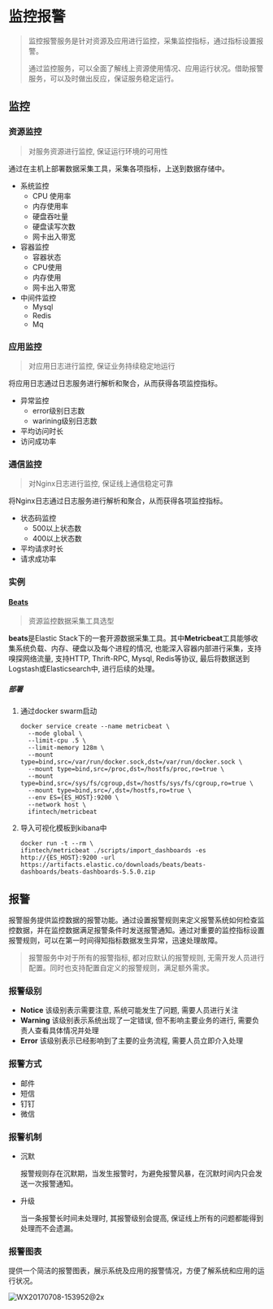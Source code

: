 # 监控报警

> 监控报警服务是针对资源及应用进行监控，采集监控指标，通过指标设置报警。
>
> 通过监控服务，可以全面了解线上资源使用情况、应用运行状况。借助报警服务，可以及时做出反应，保证服务稳定运行。

## 监控

### 资源监控

> 对服务资源进行监控, 保证运行环境的可用性

通过在主机上部署数据采集工具，采集各项指标，上送到数据存储中。

- 系统监控
  - CPU 使用率
  - 内存使用率
  - 硬盘吞吐量
  - 硬盘读写次数
  - 网卡出入带宽
- 容器监控
  - 容器状态
  - CPU使用
  - 内存使用
  - 网卡出入带宽
- 中间件监控
  - Mysql
  - Redis
  - Mq

### 应用监控

> 对应用日志进行监控, 保证业务持续稳定地运行

将应用日志通过日志服务进行解析和聚合，从而获得各项监控指标。

- 异常监控
  - error级别日志数
  - warining级别日志数
- 平均访问时长
- 访问成功率

### 通信监控

> 对Nginx日志进行监控, 保证线上通信稳定可靠

将Nginx日志通过日志服务进行解析和聚合，从而获得各项监控指标。

- 状态码监控
  - 500以上状态数
  - 400以上状态数
- 平均请求时长
- 请求成功率

### 实例

#### [Beats](https://www.elastic.co/cn/products/beats)

> 资源监控数据采集工具选型

**beats**是Elastic Stack下的一套开源数据采集工具。其中**Metricbeat**工具能够收集系统负载、内存、硬盘以及每个进程的情况, 也能深入容器内部进行采集，支持嗅探网络流量, 支持HTTP, Thrift-RPC, Mysql, Redis等协议, 最后将数据送到Logstash或Elasticsearch中, 进行后续的处理。

##### 部署

1. 通过docker swarm启动

   ```shell
   docker service create --name metricbeat \
     --mode global \
     --limit-cpu .5 \
     --limit-memory 128m \
     --mount type=bind,src=/var/run/docker.sock,dst=/var/run/docker.sock \
     --mount type=bind,src=/proc,dst=/hostfs/proc,ro=true \
     --mount type=bind,src=/sys/fs/cgroup,dst=/hostfs/sys/fs/cgroup,ro=true \
     --mount type=bind,src=/,dst=/hostfs,ro=true \
     --env ES={ES_HOST}:9200 \
     --network host \
     ifintech/metricbeat
   ```

2. 导入可视化模板到kibana中

   ```shell
   docker run -t --rm \
   ifintech/metricbeat ./scripts/import_dashboards -es http://{ES_HOST}:9200 -url https://artifacts.elastic.co/downloads/beats/beats-dashboards/beats-dashboards-5.5.0.zip
   ```

## 报警

报警服务提供监控数据的报警功能。通过设置报警规则来定义报警系统如何检查监控数据，并在监控数据满足报警条件时发送报警通知。通过对重要的监控指标设置报警规则，可以在第一时间得知指标数据发生异常，迅速处理故障。

> 报警服务中对于所有的报警指标, 都对应默认的报警规则, 无需开发人员进行配置。同时也支持配置自定义的报警规则，满足额外需求。

### 报警级别

- **Notice** 该级别表示需要注意, 系统可能发生了问题, 需要人员进行关注
- **Warning** 该级别表示系统出现了一定错误, 但不影响主要业务的进行, 需要负责人查看具体情况并处理
- **Error** 该级别表示已经影响到了主要的业务流程, 需要人员立即介入处理

### 报警方式

- 邮件
- 短信
- 钉钉
- 微信

### 报警机制

- 沉默

  报警规则存在沉默期，当发生报警时，为避免报警风暴，在沉默时间内只会发送一次报警通知。

- 升级

  当一条报警长时间未处理时, 其报警级别会提高, 保证线上所有的问题都能得到处理而不会遗漏。

### 报警图表

提供一个简洁的报警图表，展示系统及应用的报警情况，方便了解系统和应用的运行状况。

![WX20170708-153952@2x](https://ws4.sinaimg.cn/large/006tNc79ly1fhekxa2m87j31kw0z0n3y.jpg)

